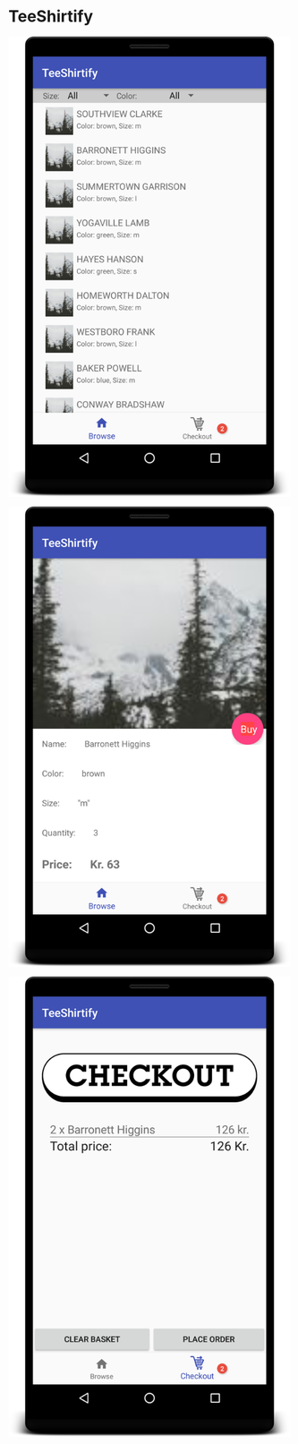 # TeeShirtify

![List of t-shirts](1.png "The list view")

![The details of the product](2.png "The details view")

![The shoppin cart](3.png "The checkout view")
